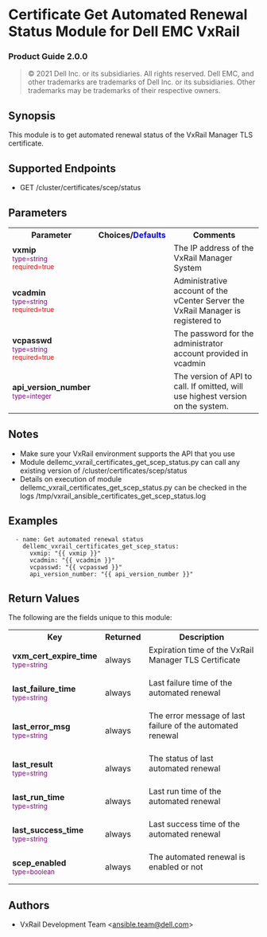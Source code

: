 **Certificate Get Automated Renewal Status Module for Dell EMC VxRail**
=========================================
### Product Guide 2.0.0

> © 2021 Dell Inc. or its subsidiaries. All rights reserved. Dell 
> EMC, and other trademarks are trademarks of Dell Inc. or its 
> subsidiaries. Other trademarks may be trademarks of their respective owners. 

Synopsis
--------
This module is to get automated renewal status of the VxRail Manager TLS certificate.

Supported Endpoints
--------
* GET /cluster/certificates/scep/status

Parameters
----------

<table  border=0 cellpadding=0 class="documentation-table">
    <tr>
        <th colspan="1">Parameter</th>
        <th>Choices/<font color="blue">Defaults</font></th>
                    <th width="100%">Comments</th>
    </tr>
                            <tr>
                                                            <td colspan="1">
                <div class="ansibleOptionAnchor" id="parameter-host_name"></div>
                <b>vxmip</b>
                <a class="ansibleOptionLink" href="#parameter-host_name" title="Permalink to this option"></a>
                <div style="font-size: small">
                    <span style="color: purple">type=string</span>
                    <br>
                    <span style="color: red">required=true</span>                    </div>
                                                    </td>
                            <td>
                                                                                                                                                        </td>
                                                            <td>
                                        <div></div>
                                        <div>The IP address of the VxRail Manager System</div>
                                                    </td>
        </tr>
                            <tr>
                                                            <td colspan="1">
                <div class="ansibleOptionAnchor" id="parameter-host_name"></div>
                <b>vcadmin</b>
                <a class="ansibleOptionLink" href="#parameter-host_name" title="Permalink to this option"></a>
                <div style="font-size: small">
                    <span style="color: purple">type=string</span>
                    <br>
                    <span style="color: red">required=true</span>                    </div>
                                                    </td>
                            <td>
                                                                                                                                                        </td>
                                                            <td>
                                        <div></div>
                                        <div>Administrative account of the vCenter Server the VxRail Manager is registered to</div>
                                                    </td>
        </tr>
<tr>
                                                            <td colspan="1">
                <div class="ansibleOptionAnchor" id="parameter-host_name"></div>
                <b>vcpasswd</b>
                <a class="ansibleOptionLink" href="#parameter-host_name" title="Permalink to this option"></a>
                <div style="font-size: small">
                    <span style="color: purple">type=string</span>
                    <br>
                    <span style="color: red">required=true</span>                    </div>
                                                    </td>
                            <td>
                                                                                                                                                        </td>
                                                            <td>
                                        <div></div>
                                        <div>The password for the administrator account provided in vcadmin</div>
                                                    </td>
        </tr>
<tr>
                                                            <td colspan="1">
                <div class="ansibleOptionAnchor" id="parameter-state"></div>
                <b>api_version_number</b>
                <a class="ansibleOptionLink" href="#parameter-state" title="Permalink to this option"></a>
                <div style="font-size: small">
                    <span style="color: purple">type=integer</span>
                    <br>
                    <span style="color: red"></span>                    </div>
                                                    </td>
                            <td>
                                                                        </td>
                                                            <td>
                                        <div></div>
                                        <div>The version of API to call. If omitted, will use highest version on the system.</div>
                                        <div></div>
                                                    </td>
        </tr>
                    </table>

Notes
-----
- Make sure your VxRail environment supports the API that you use
- Module dellemc_vxrail_certificates_get_scep_status.py can call any existing version of /cluster/certificates/scep/status
- Details on execution of module dellemc_vxrail_certificates_get_scep_status.py can be checked in the logs /tmp/vxrail_ansible_certificates_get_scep_status.log

Examples
--------

``` yaml+jinja
  - name: Get automated renewal status
    dellemc_vxrail_certificates_get_scep_status:
      vxmip: "{{ vxmip }}"
      vcadmin: "{{ vcadmin }}"
      vcpasswd: "{{ vcpasswd }}"
      api_version_number: "{{ api_version_number }}"
```

Return Values
-------------

The following are the fields unique to this module:

<table border=0 cellpadding=0 class="documentation-table">
    <tr>
        <th colspan="3">Key</th>
        <th>Returned</th>
        <th width="100%">Description</th>
    </tr>
    <tr>
        <td colspan="3">
            <div class="ansibleOptionAnchor" id="return-changed"></div>
                <b>vxm_cert_expire_time</b>
                <a class="ansibleOptionLink" href="#return-changed" title="Permalink to this return value"></a>
                <div style="font-size: small">
                <span style="color: purple">type=string</span>
            </div>
        </td>
        <td>always</td>
        <td>
            <div>Expiration time of the VxRail Manager TLS Certificate</div>
            <br/>
        </td>
    </tr>
    <tr>
        <td colspan="3">
            <div class="ansibleOptionAnchor" id="return-changed"></div>
                <b>last_failure_time</b>
                <a class="ansibleOptionLink" href="#return-changed" title="Permalink to this return value"></a>
                <div style="font-size: small">
                <span style="color: purple">type=string</span>
            </div>
        </td>
        <td>always</td>
        <td>
            <div>Last failure time of the automated renewal</div>
            <br/>
        </td>
    </tr>
    <tr>
        <td colspan="3">
            <div class="ansibleOptionAnchor" id="return-changed"></div>
                <b>last_error_msg</b>
                <a class="ansibleOptionLink" href="#return-changed" title="Permalink to this return value"></a>
                <div style="font-size: small">
                <span style="color: purple">type=string</span>
            </div>
        </td>
        <td>always</td>
        <td>
            <div>The error message of last failure of the automated renewal</div>
            <br/>
        </td>
    </tr>
    <tr>
        <td colspan="3">
            <div class="ansibleOptionAnchor" id="return-changed"></div>
                <b>last_result</b>
                <a class="ansibleOptionLink" href="#return-changed" title="Permalink to this return value"></a>
                <div style="font-size: small">
                <span style="color: purple">type=string</span>
            </div>
        </td>
        <td>always</td>
        <td>
            <div>The status of last automated renewal</div>
            <br/>
        </td>
    </tr>
    <tr>
        <td colspan="3">
            <div class="ansibleOptionAnchor" id="return-changed"></div>
                <b>last_run_time</b>
                <a class="ansibleOptionLink" href="#return-changed" title="Permalink to this return value"></a>
                <div style="font-size: small">
                <span style="color: purple">type=string</span>
            </div>
        </td>
        <td>always</td>
        <td>
            <div>Last run time of the automated renewal</div>
            <br/>
        </td>
    </tr>
    <tr>
        <td colspan="3">
            <div class="ansibleOptionAnchor" id="return-changed"></div>
                <b>last_success_time</b>
                <a class="ansibleOptionLink" href="#return-changed" title="Permalink to this return value"></a>
                <div style="font-size: small">
                <span style="color: purple">type=string</span>
            </div>
        </td>
        <td>always</td>
        <td>
            <div>Last success time of the automated renewal</div>
            <br/>
        </td>
    </tr>
    <tr>
        <td colspan="3">
            <div class="ansibleOptionAnchor" id="return-changed"></div>
                <b>scep_enabled</b>
                <a class="ansibleOptionLink" href="#return-changed" title="Permalink to this return value"></a>
                <div style="font-size: small">
                <span style="color: purple">type=boolean</span>
            </div>
        </td>
        <td>always</td>
        <td>
            <div>The automated renewal is enabled or not</div>
            <br/>
        </td>
    </tr>
</table>

Authors
-------

-   VxRail Development Team &lt;<ansible.team@dell.com>&gt;
